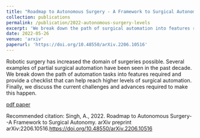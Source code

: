 ```yaml
---
title: "Roadmap to Autonomous Surgery - A Framework to Surgical Autonomy"
collection: publications
permalink: /publication/2022-autonomous-surgery-levels
excerpt: 'We break down the path of surgical automation into features required and current challenges and advances required to make this happen'
date: 2022-05-26
venue: 'arxiv'
paperurl: 'https://doi.org/10.48550/arXiv.2206.10516'
---
```


Robotic surgery has increased the domain of surgeries possible. Several examples of partial surgical automation have been seen in the past decade. We break down the path of automation tasks into features required and provide a checklist that can help reach higher levels of surgical automation. Finally, we discuss the current challenges and advances required to make this happen.

[pdf paper](/files/paper4.pdf)

Recommended citation: Singh, A., 2022. Roadmap to Autonomous Surgery--A Framework to Surgical Autonomy. arXiv preprint arXiv:2206.10516.https://doi.org/10.48550/arXiv.2206.10516
